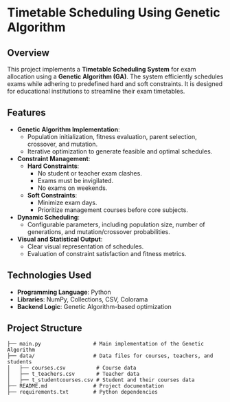 # Timetable Scheduling Using Genetic Algorithm  

## Overview  
This project implements a **Timetable Scheduling System** for exam allocation using a **Genetic Algorithm (GA)**. The system efficiently schedules exams while adhering to predefined hard and soft constraints. It is designed for educational institutions to streamline their exam timetables.  

## Features  
- **Genetic Algorithm Implementation**:  
  - Population initialization, fitness evaluation, parent selection, crossover, and mutation.  
  - Iterative optimization to generate feasible and optimal schedules.  
- **Constraint Management**:  
  - **Hard Constraints**:  
    - No student or teacher exam clashes.  
    - Exams must be invigilated.  
    - No exams on weekends.  
  - **Soft Constraints**:  
    - Minimize exam days.  
    - Prioritize management courses before core subjects.  
- **Dynamic Scheduling**:  
  - Configurable parameters, including population size, number of generations, and mutation/crossover probabilities.  
- **Visual and Statistical Output**:  
  - Clear visual representation of schedules.  
  - Evaluation of constraint satisfaction and fitness metrics.  

## Technologies Used  
- **Programming Language**: Python  
- **Libraries**: NumPy, Collections, CSV, Colorama  
- **Backend Logic**: Genetic Algorithm-based optimization  

## Project Structure  
```plaintext
├── main.py                 # Main implementation of the Genetic Algorithm  
├── data/                   # Data files for courses, teachers, and students  
│   ├── courses.csv          # Course data  
│   ├── t_teachers.csv       # Teacher data  
│   ├── t_studentcourses.csv # Student and their courses data  
├── README.md               # Project documentation  
├── requirements.txt        # Python dependencies  
